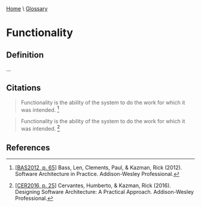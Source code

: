 [Home](../../index.html) \ [Glossary](glossary.html)

# Functionality

## Definition

...  

## Citations

> Functionality is the ability of the system to do the work for which it was intended. [^1]

> Functionality is the ability of the system to do the work for which it was intended. [^2]

## References

[^1]: [[BAS2012, p. 65](../references/books/Software-Architecture-in-Practice.html)] Bass, Len, Clements, Paul, & Kazman, Rick (2012). Software Architecture in Practice. Addison-Wesley Professional.

[^2]: [[CER2016, p. 25](../references/books/Designing-Software-Architecture-a-Practical-Approach.html)] Cervantes, Humberto, & Kazman, Rick (2016). Designing Software Architecture: A Practical Approach. Addison-Wesley Professional.
